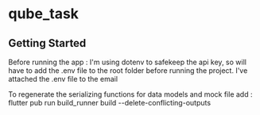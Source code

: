 # qube_task

## Getting Started

Before running the app : 
I'm using dotenv to safekeep the api key, so will have to add the .env file to the root folder before running the project. I've attached the .env file to the email

To regenerate the serializing functions for data models and mock file add : flutter pub run build_runner build --delete-conflicting-outputs
